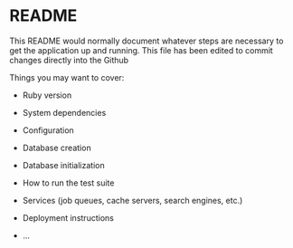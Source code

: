 # README

This README would normally document whatever steps are necessary to get the
application up and running.
This file has been edited to commit changes directly into the Github

Things you may want to cover:

* Ruby version

* System dependencies

* Configuration

* Database creation

* Database initialization

* How to run the test suite

* Services (job queues, cache servers, search engines, etc.)

* Deployment instructions

* ...
